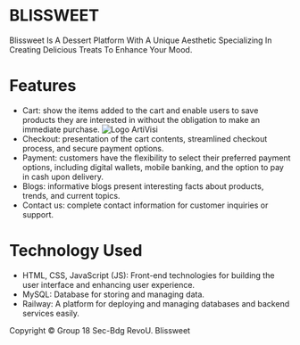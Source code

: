 # BLISSWEET
Blissweet Is A Dessert Platform With A Unique Aesthetic Specializing In Creating Delicious Treats To Enhance Your Mood.
# Features
* Cart: show the items added to the cart and enable users to save products they are interested in without the obligation to make an immediate purchase.
![Logo ArtiVisi](https://drive.google.com/file/d/1nGJfBfcoFukPqToA6U6gDolyMSSPbV4p/view?usp=sharing)
* Checkout: presentation of the cart contents, streamlined checkout process, and secure payment options.
* Payment: customers have the flexibility to select their preferred payment options, including digital wallets, mobile banking, and the option to pay in cash upon delivery.
* Blogs: informative blogs present interesting facts about products, trends, and current topics.
* Contact us: complete contact information for customer inquiries or support.
# Technology Used
* HTML, CSS, JavaScript (JS): Front-end technologies for building the user interface and enhancing user experience.
* MySQL: Database for storing and managing data.
* Railway: A platform for deploying and managing databases and backend services easily.

Copyright © Group 18 Sec-Bdg RevoU. Blissweet
